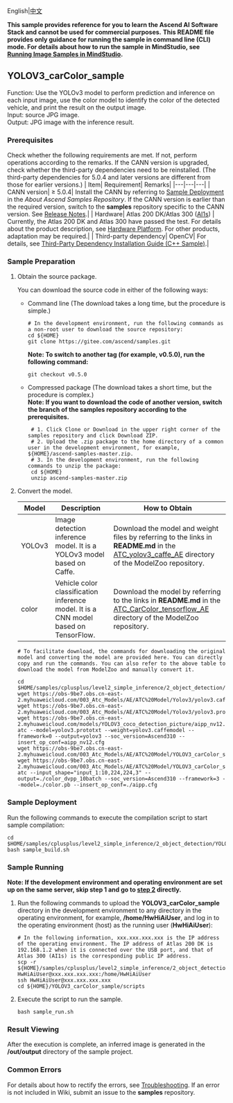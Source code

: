 English|[中文](README_CN.md)

**This sample provides reference for you to learn the Ascend AI Software Stack and cannot be used for commercial purposes.**
**This README file provides only guidance for running the sample in command line (CLI) mode. For details about how to run the sample in MindStudio, see [Running Image Samples in MindStudio](https://gitee.com/ascend/samples/wikis/Mindstudio%E8%BF%90%E8%A1%8C%E5%9B%BE%E7%89%87%E6%A0%B7%E4%BE%8B?sort_id=3164874).**

## YOLOV3_carColor_sample
Function: Use the YOLOv3 model to perform prediction and inference on each input image, use the color model to identify the color of the detected vehicle, and print the result on the output image.   
Input: source JPG image.   
Output: JPG image with the inference result.   

### Prerequisites
Check whether the following requirements are met. If not, perform operations according to the remarks. If the CANN version is upgraded, check whether the third-party dependencies need to be reinstalled. (The third-party dependencies for 5.0.4 and later versions are different from those for earlier versions.)
| Item| Requirement| Remarks|
|---|---|---|
| CANN version| ≥ 5.0.4| Install the CANN by referring to [Sample Deployment](https://gitee.com/ascend/samples#%E5%AE%89%E8%A3%85) in the *About Ascend Samples Repository*. If the CANN version is earlier than the required version, switch to the **samples** repository specific to the CANN version. See [Release Notes](https://gitee.com/ascend/samples/blob/master/README.md).|
| Hardware| Atlas 200 DK/Atlas 300 ([AI1s](https://support.huaweicloud.com/en-us/productdesc-ecs/ecs_01_0047.html#ecs_01_0047__section78423209366)) | Currently, the Atlas 200 DK and Atlas 300 have passed the test. For details about the product description, see [Hardware Platform](https://ascend.huawei.com/en/#/hardware/product). For other products, adaptation may be required.|
| Third-party dependency| OpenCV| For details, see [Third-Party Dependency Installation Guide (C++ Sample)](../../../environment).|

### Sample Preparation

1. Obtain the source package.

   You can download the source code in either of the following ways:  
    - Command line (The download takes a long time, but the procedure is simple.)
       ```    
       # In the development environment, run the following commands as a non-root user to download the source repository:   
       cd ${HOME}     
       git clone https://gitee.com/ascend/samples.git
       ```
       **Note: To switch to another tag (for example, v0.5.0), run the following command:**
       ```
       git checkout v0.5.0
       ```   
    - Compressed package (The download takes a short time, but the procedure is complex.)  
       **Note: If you want to download the code of another version, switch the branch of the samples repository according to the prerequisites.**  
       ``` 
        # 1. Click Clone or Download in the upper right corner of the samples repository and click Download ZIP.   
        # 2. Upload the .zip package to the home directory of a common user in the development environment, for example, ${HOME}/ascend-samples-master.zip.    
        # 3. In the development environment, run the following commands to unzip the package:    
        cd ${HOME}    
        unzip ascend-samples-master.zip
        ```

2. Convert the model. 

   | **Model**| **Description**                               | **How to Obtain**                                            |
   | ------------ | ------------------------------------------- | ------------------------------------------------------------ |
   | YOLOv3      | Image detection inference model. It is a YOLOv3 model based on Caffe.| Download the model and weight files by referring to the links in **README.md** in the [ATC_yolov3_caffe_AE](https://gitee.com/ascend/ModelZoo-TensorFlow/tree/master/TensorFlow/contrib/cv/yolov3/ATC_yolov3_caffe_AE) directory of the ModelZoo repository.|
   | color        | Vehicle color classification inference model. It is a CNN model based on TensorFlow.| Download the model by referring to the links in **README.md** in the [ATC_CarColor_tensorflow_AE](https://gitee.com/ascend/ModelZoo-TensorFlow/tree/master/TensorFlow/contrib/cv/ATC_CarColor_tensorflow_AE) directory of the ModelZoo repository.|

   ```
   # To facilitate download, the commands for downloading the original model and converting the model are provided here. You can directly copy and run the commands. You can also refer to the above table to download the model from ModelZoo and manually convert it.  
    
   cd $HOME/samples/cplusplus/level2_simple_inference/2_object_detection/YOLOV3_carColor_sample/model     
   wget https://obs-9be7.obs.cn-east-2.myhuaweicloud.com/003_Atc_Models/AE/ATC%20Model/Yolov3/yolov3.caffemodel
   wget https://obs-9be7.obs.cn-east-2.myhuaweicloud.com/003_Atc_Models/AE/ATC%20Model/Yolov3/yolov3.prototxt
   wget https://obs-9be7.obs.cn-east-2.myhuaweicloud.com/models/YOLOV3_coco_detection_picture/aipp_nv12.cfg
   atc --model=yolov3.prototxt --weight=yolov3.caffemodel --framework=0 --output=yolov3 --soc_version=Ascend310 --insert_op_conf=aipp_nv12.cfg
   wget https://obs-9be7.obs.cn-east-2.myhuaweicloud.com/003_Atc_Models/AE/ATC%20Model/YOLOV3_carColor_sample/data/color.pb
   wget https://obs-9be7.obs.cn-east-2.myhuaweicloud.com/003_Atc_Models/AE/ATC%20Model/YOLOV3_carColor_sample/data/aipp.cfg
   atc --input_shape="input_1:10,224,224,3" --output=./color_dvpp_10batch --soc_version=Ascend310 --framework=3 --model=./color.pb --insert_op_conf=./aipp.cfg
   ```


### Sample Deployment

Run the following commands to execute the compilation script to start sample compilation:  

```
cd $HOME/samples/cplusplus/level2_simple_inference/2_object_detection/YOLOV3_carColor_sample/scripts    
bash sample_build.sh
```

### Sample Running

**Note: If the development environment and operating environment are set up on the same server, skip step 1 and go to [step 2](#step_2) directly.**  

1. Run the following commands to upload the **YOLOV3_carColor_sample** directory in the development environment to any directory in the operating environment, for example, **/home/HwHiAiUser**, and log in to the operating environment (host) as the running user (**HwHiAiUser**):

   ```
   # In the following information, xxx.xxx.xxx.xxx is the IP address of the operating environment. The IP address of Atlas 200 DK is 192.168.1.2 when it is connected over the USB port, and that of Atlas 300 (AI1s) is the corresponding public IP address.
   scp -r ${HOME}/samples/cplusplus/level2_simple_inference/2_object_detection/YOLOV3_carColor_sample HwHiAiUser@xxx.xxx.xxx.xxx:/home/HwHiAiUser   
   ssh HwHiAiUser@xxx.xxx.xxx.xxx     
   cd ${HOME}/YOLOV3_carColor_sample/scripts
   ```


2. <a name="step_2"></a>Execute the script to run the sample.        

   ```
   bash sample_run.sh
   ```

### Result Viewing

After the execution is complete, an inferred image is generated in the **/out/output** directory of the sample project.

### Common Errors
For details about how to rectify the errors, see [Troubleshooting](https://gitee.com/ascend/samples/wikis/%E5%B8%B8%E8%A7%81%E9%97%AE%E9%A2%98%E5%AE%9A%E4%BD%8D/%E4%BB%8B%E7%BB%8D). If an error is not included in Wiki, submit an issue to the **samples** repository.
